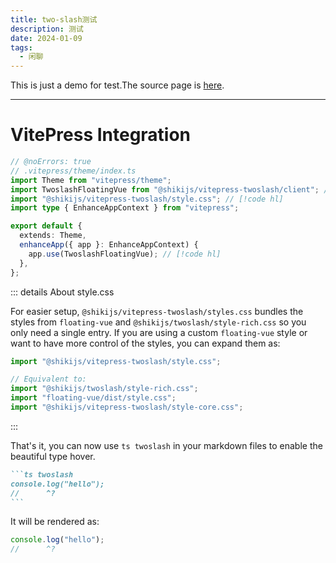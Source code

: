 ```yaml
---
title: two-slash测试
description: 测试
date: 2024-01-09
tags:
  - 闲聊
---
```


This is just a demo for test.The source page is [here](https://github.com/shikijs/shiki).

---

# VitePress Integration

```ts twoslash
// @noErrors: true
// .vitepress/theme/index.ts
import Theme from "vitepress/theme";
import TwoslashFloatingVue from "@shikijs/vitepress-twoslash/client"; // [!code hl]
import "@shikijs/vitepress-twoslash/style.css"; // [!code hl]
import type { EnhanceAppContext } from "vitepress";

export default {
  extends: Theme,
  enhanceApp({ app }: EnhanceAppContext) {
    app.use(TwoslashFloatingVue); // [!code hl]
  },
};
```

::: details About style.css

For easier setup, `@shikijs/vitepress-twoslash/styles.css` bundles the styles from `floating-vue` and `@shikijs/twoslash/style-rich.css` so you only need a single entry. If you are using a custom `floating-vue` style or want to have more control of the styles, you can expand them as:

```ts
import "@shikijs/vitepress-twoslash/style.css";

// Equivalent to:
import "@shikijs/twoslash/style-rich.css";
import "floating-vue/dist/style.css";
import "@shikijs/vitepress-twoslash/style-core.css";
```

:::

That's it, you can now use `ts twoslash` in your markdown files to enable the beautiful type hover.

````md
```ts twoslash
console.log("hello");
//      ^?
```
````

It will be rendered as:

```ts twoslash
console.log("hello");
//      ^?
```
